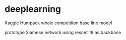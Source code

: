 # deeplearning
Kaggle Humpack whale competition base line model

prototype Siamese network using resnet 18 as backbone
